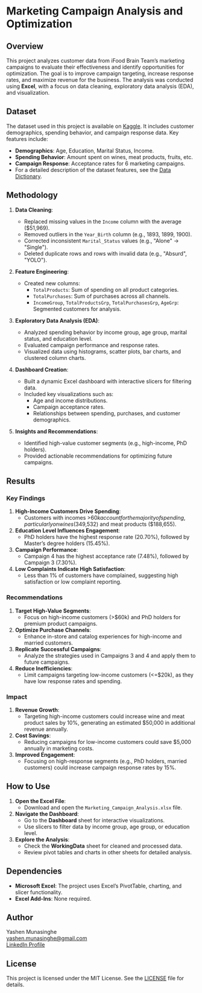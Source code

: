 # Marketing Campaign Analysis and Optimization

## Overview
This project analyzes customer data from iFood Brain Team’s marketing campaigns to evaluate their effectiveness and identify opportunities for optimization. The goal is to improve campaign targeting, increase response rates, and maximize revenue for the business. The analysis was conducted using **Excel**, with a focus on data cleaning, exploratory data analysis (EDA), and visualization.

## Dataset
The dataset used in this project is available on [Kaggle](https://www.kaggle.com/datasets/jackdaoud/marketing-data). It includes customer demographics, spending behavior, and campaign response data. Key features include:
- **Demographics**: Age, Education, Marital Status, Income.
- **Spending Behavior**: Amount spent on wines, meat products, fruits, etc.
- **Campaign Response**: Acceptance rates for 6 marketing campaigns.
- For a detailed description of the dataset features, see the [Data Dictionary](Data_Dictionary.md).

## Methodology
1. **Data Cleaning**:
   - Replaced missing values in the `Income` column with the average ($51,969).
   - Removed outliers in the `Year_Birth` column (e.g., 1893, 1899, 1900).
   - Corrected inconsistent `Marital_Status` values (e.g., "Alone" → "Single").
   - Deleted duplicate rows and rows with invalid data (e.g., "Absurd", "YOLO").

2. **Feature Engineering**:
   - Created new columns:
     - `TotalProducts`: Sum of spending on all product categories.
     - `TotalPurchases`: Sum of purchases across all channels.
     - `IncomeGroup`, `TotalProductsGrp`, `TotalPurchasesGrp`, `AgeGrp`: Segmented customers for analysis.

3. **Exploratory Data Analysis (EDA)**:
   - Analyzed spending behavior by income group, age group, marital status, and education level.
   - Evaluated campaign performance and response rates.
   - Visualized data using histograms, scatter plots, bar charts, and clustered column charts.

4. **Dashboard Creation**:
   - Built a dynamic Excel dashboard with interactive slicers for filtering data.
   - Included key visualizations such as:
     - Age and income distributions.
     - Campaign acceptance rates.
     - Relationships between spending, purchases, and customer demographics.

5. **Insights and Recommendations**:
   - Identified high-value customer segments (e.g., high-income, PhD holders).
   - Provided actionable recommendations for optimizing future campaigns.

## Results
### Key Findings
1. **High-Income Customers Drive Spending**:
   - Customers with incomes >$60k account for the majority of spending, particularly on wines ($349,532) and meat products ($188,655).
2. **Education Level Influences Engagement**:
   - PhD holders have the highest response rate (20.70%), followed by Master’s degree holders (15.45%).
3. **Campaign Performance**:
   - Campaign 4 has the highest acceptance rate (7.48%), followed by Campaign 3 (7.30%).
4. **Low Complaints Indicate High Satisfaction**:
   - Less than 1% of customers have complained, suggesting high satisfaction or low complaint reporting.

### Recommendations
1. **Target High-Value Segments**:
   - Focus on high-income customers (>$60k) and PhD holders for premium product campaigns.
2. **Optimize Purchase Channels**:
   - Enhance in-store and catalog experiences for high-income and married customers.
3. **Replicate Successful Campaigns**:
   - Analyze the strategies used in Campaigns 3 and 4 and apply them to future campaigns.
4. **Reduce Inefficiencies**:
   - Limit campaigns targeting low-income customers (<=$20k), as they have low response rates and spending.

### Impact
1. **Revenue Growth**:
   - Targeting high-income customers could increase wine and meat product sales by 10%, generating an estimated $50,000 in additional revenue annually.
2. **Cost Savings**:
   - Reducing campaigns for low-income customers could save $5,000 annually in marketing costs.
3. **Improved Engagement**:
   - Focusing on high-response segments (e.g., PhD holders, married customers) could increase campaign response rates by 15%.

## How to Use
1. **Open the Excel File**:
   - Download and open the `Marketing_Campaign_Analysis.xlsx` file.
2. **Navigate the Dashboard**:
   - Go to the **Dashboard** sheet for interactive visualizations.
   - Use slicers to filter data by income group, age group, or education level.
3. **Explore the Analysis**:
   - Check the **WorkingData** sheet for cleaned and processed data.
   - Review pivot tables and charts in other sheets for detailed analysis.

## Dependencies
- **Microsoft Excel**: The project uses Excel’s PivotTable, charting, and slicer functionality.
- **Excel Add-Ins**: None required.

## Author
Yashen Munasinghe  
yashen.munasinghe@gmail.com  
[LinkedIn Profile](http://www.linkedin.com/in/yashen-m)

## License
This project is licensed under the MIT License. See the [LICENSE](LICENSE) file for details.
